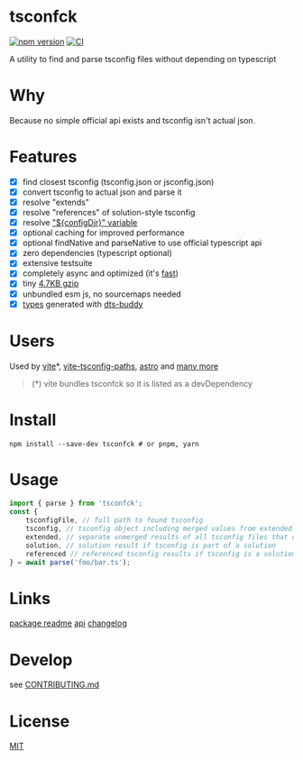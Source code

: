 # tsconfck

[![npm version](https://img.shields.io/npm/v/tsconfck)](https://www.npmjs.com/package/tsconfck)
[![CI](https://github.com/dominikg/tsconfck/actions/workflows/test.yml/badge.svg)](https://github.com/dominikg/tsconfck/actions/workflows/test.yml)

A utility to find and parse tsconfig files without depending on typescript

# Why

Because no simple official api exists and tsconfig isn't actual json.

# Features

- [x] find closest tsconfig (tsconfig.json or jsconfig.json)
- [x] convert tsconfig to actual json and parse it
- [x] resolve "extends"
- [x] resolve "references" of solution-style tsconfig
- [x] resolve ["${configDir}" variable](https://www.typescriptlang.org/docs/handbook/release-notes/typescript-5-5.html#the-configdir-template-variable-for-configuration-files)
- [x] optional caching for improved performance
- [x] optional findNative and parseNative to use official typescript api
- [x] zero dependencies (typescript optional)
- [x] extensive testsuite
- [x] completely async and optimized (it's [fast](https://github.com/dominikg/tsconfck/blob/main/docs/benchmark.md))
- [x] tiny [4.7KB gzip](https://pkg-size.dev/tsconfck@%5E3.0.0-next.0)
- [x] unbundled esm js, no sourcemaps needed
- [x] [types](./packages/tsconfck/types/index.d.ts) generated with [dts-buddy](https://github.com/Rich-Harris/dts-buddy)

# Users

Used by [vite](https://github.com/vitejs/vite)\*, [vite-tsconfig-paths](https://github.com/aleclarson/vite-tsconfig-paths), [astro](https://github.com/withastro/astro) and [many more](https://github.com/dominikg/tsconfck/network/dependents)

> (\*) vite bundles tsconfck so it is listed as a devDependency

# Install

```shell
npm install --save-dev tsconfck # or pnpm, yarn
```

# Usage

```js
import { parse } from 'tsconfck';
const {
	tsconfigFile, // full path to found tsconfig
	tsconfig, // tsconfig object including merged values from extended configs
	extended, // separate unmerged results of all tsconfig files that contributed to tsconfig
	solution, // solution result if tsconfig is part of a solution
	referenced // referenced tsconfig results if tsconfig is a solution
} = await parse('foo/bar.ts');
```

# Links

[package readme](./packages/tsconfck/README.md)
[api](./docs/api.md)
[changelog](./packages/tsconfck/CHANGELOG.md)

# Develop

see [CONTRIBUTING.md](./CONTRIBUTING.md)

# License

[MIT](./packages/tsconfck/LICENSE)
